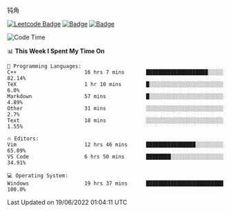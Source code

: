钝角


[![Leetcode Badge](https://img.shields.io/badge/Leetcode-2804-GREEN.svg)](https://leetcode.cn/u/_hy3/)
[![Badge](https://cp-logo.vercel.app/codeforces/buhuixiedaima)](https://codeforces.com/profile/buhuixiedaima)
[![Badge](https://cp-logo.vercel.app/atcoder/Hy3)](https://atcoder.jp/users/Hy3)
<br>
<!--START_SECTION:waka-->
![Code Time](http://img.shields.io/badge/Code%20Time-0%20secs-blue)

📊 **This Week I Spent My Time On** 

```text
💬 Programming Languages: 
C++                      16 hrs 7 mins       ████████████████████░░░░░   82.14% 
TeX                      1 hr 10 mins        █░░░░░░░░░░░░░░░░░░░░░░░░   6.0% 
Markdown                 57 mins             █░░░░░░░░░░░░░░░░░░░░░░░░   4.89% 
Other                    31 mins             ░░░░░░░░░░░░░░░░░░░░░░░░░   2.7% 
Text                     18 mins             ░░░░░░░░░░░░░░░░░░░░░░░░░   1.55%

🔥 Editors: 
Vim                      12 hrs 46 mins      ████████████████░░░░░░░░░   65.09% 
VS Code                  6 hrs 50 mins       ████████░░░░░░░░░░░░░░░░░   34.91%

💻 Operating System: 
Windows                  19 hrs 37 mins      █████████████████████████   100.0%

```


 Last Updated on 19/06/2022 01:04:11 UTC
<!--END_SECTION:waka-->

